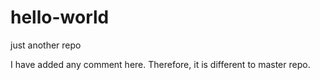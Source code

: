 # hello-world
just another repo

I have added any comment here. Therefore, it is different to master repo.
